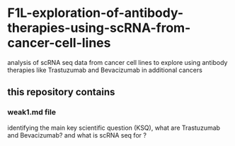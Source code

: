 # F1L-exploration-of-antibody-therapies-using-scRNA-from-cancer-cell-lines
analysis of scRNA seq data from cancer cell lines to explore using antibody therapies like Trastuzumab and Bevacizumab in additional cancers


## this repository contains 
### weak1.md file 
identifying the main key scientific question (KSQ), what are Trastuzumab and Bevacizumab? and what is scRNA seq for ?
